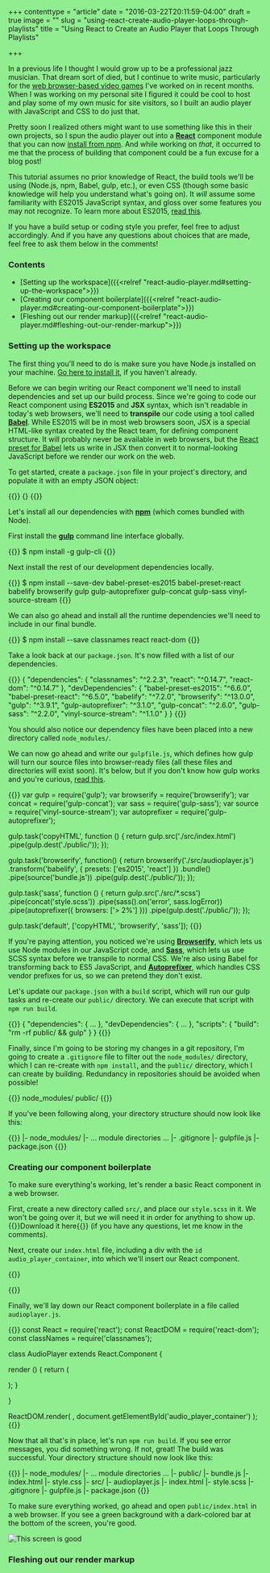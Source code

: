 +++
contenttype = "article"
date = "2016-03-22T20:11:59-04:00"
draft = true
image = ""
slug = "using-react-create-audio-player-loops-through-playlists"
title = "Using React to Create an Audio Player that Loops Through Playlists"

+++

In a previous life I thought I would grow up to be a professional jazz musician. That dream sort of died, but I continue to write music, particularly for the [web browser-based video games](http://benwiley.org/#/games) I've worked on in recent months. When I was working on my personal site I figured it could be cool to host and play some of my own music for site visitors, so I built an audio player with JavaScript and CSS to do just that.

Pretty soon I realized others might want to use something like this in their own projects, so I spun the audio player out into a [**React**](https://facebook.github.io/react/) component module that you can now [install from npm](https://www.npmjs.com/package/react-responsive-audio-player). And while working on *that*, it occurred to me that the process of building that component could be a fun excuse for a blog post!

This tutorial assumes no prior knowledge of React, the build tools we'll be using (Node.js, npm, Babel, gulp, etc.), or even CSS (though some basic knowledge will help you understand what's going on). It *will* assume some familiarity with ES2015 JavaScript syntax, and gloss over some features you may not recognize. To learn more about ES2015, [read this](https://kadira.io/blog/other/top-es2015-features-in-15-minutes).

If you have a build setup or coding style you prefer, feel free to adjust accordingly. And if you have any questions about choices that are made, feel free to ask them below in the comments!

### Contents

* [Setting up the workspace]({{<relref "react-audio-player.md#setting-up-the-workspace">}})
* [Creating our component boilerplate]({{<relref "react-audio-player.md#creating-our-component-boilerplate">}})
* [Fleshing out our render markup]({{<relref "react-audio-player.md#fleshing-out-our-render-markup">}})

### Setting up the workspace

The first thing you'll need to do is make sure you have Node.js installed on your machine. [Go here to install it](https://nodejs.org/en/), if you haven't already.

Before we can begin writing our React component we'll need to install dependencies and set up our build process. Since we're going to code our React component using **ES2015** and **JSX** syntax, which isn't readable in today's web browsers, we'll need to **transpile** our code using a tool called [**Babel**](http://babeljs.io/). While ES2015 will be in most web browsers soon, JSX is a special HTML-like syntax created by the React team, for defining component structure. It will probably never be available in web browsers, but the [React preset for Babel](http://babeljs.io/docs/plugins/preset-react/) lets us write in JSX then convert it to normal-looking JavaScript before we render our work on the web.

To get started, create a `package.json` file in your project's directory, and populate it with an empty JSON object:

{{<highlight json>}}
{}
{{</highlight>}}

Let's install all our dependencies with [**npm**](https://www.npmjs.com/) (which comes bundled with Node).

First install the [**gulp**](http://gulpjs.com/) command line interface globally.

{{<highlight bash>}}
$ npm install -g gulp-cli
{{</highlight>}}

Next install the rest of our development dependencies locally.

{{<highlight bash>}}
$ npm install --save-dev babel-preset-es2015 babel-preset-react babelify browserify gulp gulp-autoprefixer gulp-concat gulp-sass vinyl-source-stream
{{</highlight>}}

We can also go ahead and install all the runtime dependencies we'll need to include in our final bundle.

{{<highlight bash>}}
$ npm install --save classnames react react-dom
{{</highlight>}}

Take a look back at our `package.json`. It's now filled with a list of our dependencies.

{{<highlight json>}}
{
  "dependencies": {
    "classnames": "^2.2.3",
    "react": "^0.14.7",
    "react-dom": "^0.14.7"
  },
  "devDependencies": {
    "babel-preset-es2015": "^6.6.0",
    "babel-preset-react": "^6.5.0",
    "babelify": "^7.2.0",
    "browserify": "^13.0.0",
    "gulp": "^3.9.1",
    "gulp-autoprefixer": "^3.1.0",
    "gulp-concat": "^2.6.0",
    "gulp-sass": "^2.2.0",
    "vinyl-source-stream": "^1.1.0"
  }
}
{{</highlight>}}

You should also notice our dependency files have been placed into a new directory called `node_modules/`.

We can now go ahead and write our `gulpfile.js`, which defines how gulp will turn our source files into browser-ready files (all these files and directories will exist soon). It's below, but if you don't know how gulp works and you're curious, [read this](https://css-tricks.com/gulp-for-beginners/).

{{<highlight javascript>}}
var gulp = require('gulp');
var browserify = require('browserify');
var concat = require('gulp-concat');
var sass = require('gulp-sass');
var source = require('vinyl-source-stream');
var autoprefixer = require('gulp-autoprefixer');

gulp.task('copyHTML', function () {
  return gulp.src('./src/index.html')
    .pipe(gulp.dest('./public/'));
});
 
gulp.task('browserify', function() {
  return browserify('./src/audioplayer.js')
    .transform('babelify', { presets: ['es2015', 'react'] })
    .bundle()
    .pipe(source('bundle.js'))
    .pipe(gulp.dest('./public/'));
});

gulp.task('sass', function () {
  return gulp.src('./src/*.scss')
    .pipe(concat('style.scss'))
    .pipe(sass().on('error', sass.logError))
    .pipe(autoprefixer({ browsers: ['> 2%'] }))
    .pipe(gulp.dest('./public/'));
});

gulp.task('default', ['copyHTML', 'browserify', 'sass']);
{{</highlight>}}

If you're paying attention, you noticed we're using [**Browserify**](http://browserify.org/), which lets us use Node modules in our JavaScript code, and [**Sass**](http://sass-lang.com/), which lets us use SCSS syntax before we transpile to normal CSS. We're also using Babel for transforming back to ES5 JavaScript, and [**Autoprefixer**](https://github.com/postcss/autoprefixer), which handles CSS vendor prefixes for us, so we can pretend they don't exist.

Let's update our `package.json` with a `build` script, which will run our gulp tasks and re-create our `public/` directory. We can execute that script with `npm run build`.

{{<highlight json>}}
{
  "dependencies": {
    ...
  },
  "devDependencies": {
    ...
  },
  "scripts": {
    "build": "rm -rf public/ && gulp"
  }
}
{{</highlight>}}

Finally, since I'm going to be storing my changes in a git repository, I'm going to create a `.gitignore` file to filter out the `node_modules/` directory, which I can re-create with `npm install`, and the `public/` directory, which I can create by building. Redundancy in repositories should be avoided when possible!

{{<highlight bash>}}
node_modules/
public/
{{</highlight>}}

If you've been following along, your directory structure should now look like this:

{{<highlight bash>}}
|- node_modules/
    |- ... module directories ...
|- .gitignore
|- gulpfile.js
|- package.json
{{</highlight>}}

### Creating our component boilerplate

To make sure everything's working, let's render a basic React component in a web browser.

First, create a new directory called `src/`, and place our `style.scss` in it. We won't be going over it, but we will need it in order for anything to show up. {{<download path="audioplayer.scss" alias="style.scss">}}Download it here{{</download>}} (if you have any questions, let me know in the comments).

Next, create our `index.html` file, including a div with the `id` `audio_player_container`, into which we'll insert our React component.

{{<highlight html>}}
<!DOCTYPE html>
<html>
  <head>
    <meta charset="utf-8">
    <meta name="viewport" content="width=device-width,initial-scale=1">
    <title>React Audio Player</title>
    <style>
      html, body {
        /* margin: 0 ensures audio player will
         * take up full screen width.
         */
        margin: 0;
        background-color: lightgreen;
      }
    </style>
    <link rel="stylesheet" href="style.css">
  </head>
  <body>
    <div id="audio_player_container"></div>
    <script src="bundle.js"></script>
  </body>
</html>
{{</highlight>}}

Finally, we'll lay down our React component boilerplate in a file called `audioplayer.js`.

{{<highlight jsx>}}
const React = require('react');
const ReactDOM = require('react-dom');
const classNames = require('classnames');

class AudioPlayer extends React.Component {

  render () {
    return (
      <div className="audio_player"></div>
    );
  }

}

ReactDOM.render(
  <AudioPlayer/>,
  document.getElementById('audio_player_container')
);
{{</highlight>}}

Now that all that's in place, let's run `npm run build`. If you see error messages, you did something wrong. If not, great! The build was successful. Your directory structure should now look like this:

{{<highlight bash>}}
|- node_modules/
    |- ... module directories ...
|- public/
    |- bundle.js
    |- index.html
    |- style.css
|- src/
    |- audioplayer.js
    |- index.html
    |- style.scss
|- .gitignore
|- gulpfile.js
|- package.json
{{</highlight>}}

To make sure everything worked, go ahead and open `public/index.html` in a web browser. If you see a green background with a dark-colored bar at the bottom of the screen, you're good.

![This screen is good](img/2016-03-23boilerplate.jpg)

### Fleshing out our render markup